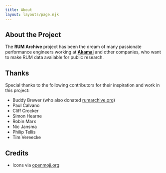 ```yaml
---
title: About
layout: layouts/page.njk
---
```


## About the Project

The **RUM Archive** project has been the dream of many passionate performance engineers working at [**Akamai**](https://akamai.com)
and other companies, who want to make RUM data available for public research.

## Thanks

Special thanks to the following contributors for their inspiration and work in this project:

* Buddy Brewer (who also donated [rumarchive.org](https://rumarchive.org))
* Paul Calvano
* Cliff Crocker
* Simon Hearne
* Robin Marx
* Nic Jansma
* Philip Tellis
* Tim Vereecke

## Credits

* Icons via [openmoji.org](https://openmoji.org)
